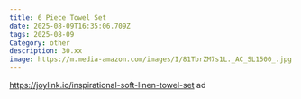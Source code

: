 ```yaml
---
title: 6 Piece Towel Set
date: 2025-08-09T16:35:06.709Z
tags: 2025-08-09
Category: other
description: 30.xx
image: https://m.media-amazon.com/images/I/81TbrZM7s1L._AC_SL1500_.jpg
---
```

https://joylink.io/inspirational-soft-linen-towel-set  ad